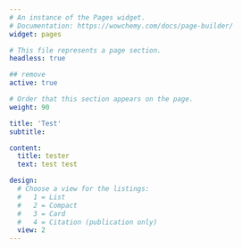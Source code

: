 ```yaml
---
# An instance of the Pages widget.
# Documentation: https://wowchemy.com/docs/page-builder/
widget: pages

# This file represents a page section.
headless: true

## remove
active: true

# Order that this section appears on the page.
weight: 90

title: 'Test'
subtitle:

content:
  title: tester
  text: test test

design:
  # Choose a view for the listings:
  #   1 = List
  #   2 = Compact
  #   3 = Card
  #   4 = Citation (publication only)
  view: 2
---
```

